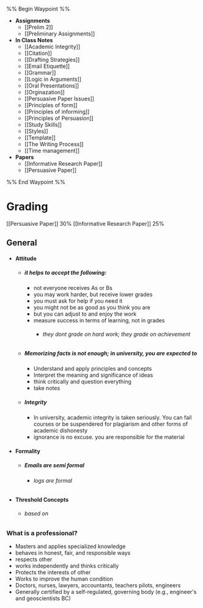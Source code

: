 
%% Begin Waypoint %%
- **Assignments**
	- [[Prelim 2]]
	- [[Preliminary Assignments]]
- **In Class Notes**
	- [[Academic Integrity]]
	- [[Citation]]
	- [[Drafting Strategies]]
	- [[Email Etiquette]]
	- [[Grammar]]
	- [[Logic in Arguments]]
	- [[Oral Presentations]]
	- [[Orginazation]]
	- [[Persuasive Paper Issues]]
	- [[Principles of form]]
	- [[Principles of informing]]
	- [[Principles of Persuasion]]
	- [[Study Skills]]
	- [[Styles]]
	- [[Template]]
	- [[The Writing Process]]
	- [[Time management]]
- **Papers**
	- [[Informative Research Paper]]
	- [[Persuasive Paper]]

%% End Waypoint %%
# Grading
[[Persuasive Paper]] 30%
[[Informative Research Paper]] 25%

## General
- #### Attitude
	- ##### it helps to accept the following:
		- not everyone receives As or Bs
		- you may work harder, but receive lower grades
		- you must ask for help if you need it
		- you might not be as good as you think you are
		- but you can adjust to and enjoy the work
		- measure success in terms of learning, not in grades
			- ###### they dont grade on hard work; they grade on achievement 
	- ##### Memorizing facts is not enough; in university, you are expected to 
		- Understand and apply principles and concepts 
		- Interpret the meaning and significance of ideas
		- think critically and question everything
		- take notes
	- ##### Integrity
		- In university, academic integrity is taken seriously. You can fail courses or be suspendered for plagiarism and other forms of academic dishonesty
		- ignorance is no excuse. you are responsible for the material 
- #### Formality
	- ##### Emails are semi formal
		- ###### logs are formal
- #### Threshold Concepts
	- ###### based on 



### What is a professional?
- Masters and applies specialized knowledge
- behaves in honest, fair, and responsible ways
- respects other
- works independently and thinks critically
- Protects the interests of other
- Works to improve the human condition
- Doctors, nurses, lawyers, accountants, teachers pilots, engineers
- Generally certified by a self-regulated, governing body (e.g., engineer's and geoscientists BC)

